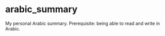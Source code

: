 # arabic_summary

My personal Arabic summary. Prerequisite: being able to read and write in Arabic.
